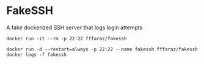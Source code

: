 # FakeSSH
A fake dockerized SSH server that logs login attempts

```
docker run -it --rm -p 22:22 fffaraz/fakessh
```

```
docker run -d --restart=always -p 22:22 --name fakessh fffaraz/fakessh
docker logs -f fakessh
```
